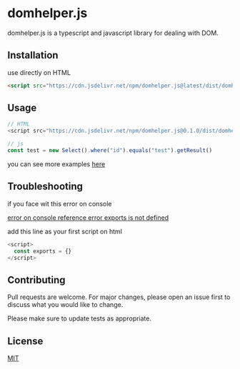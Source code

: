 # domhelper.js

domhelper.js is a typescript and javascript library for dealing with DOM.

## Installation

use directly on HTML

```html
<script src="https://cdn.jsdelivr.net/npm/domhelper.js@latest/dist/domhelper.js"></script>
```

## Usage

```js
// HTML
<script src="https://cdn.jsdelivr.net/npm/domhelper.js@0.1.0/dist/domhelper.js"></script>

// js
const test = new Select().where("id").equals("test").getResult()
```

you can see more examples [here](https://github.com/hxsggsz/domhelper.js/blob/master/EXAMPLES.md)

## Troubleshooting
if you face wit this error on console

[error on console reference error exports is not defined](https://i.imgur.com/3DC5XyI.png)

add this line as your first script on html

```js
<script>
  const exports = {}
</script>
```

## Contributing

Pull requests are welcome. For major changes, please open an issue first
to discuss what you would like to change.

Please make sure to update tests as appropriate.

## License

[MIT](https://github.com/hxsggsz/domhelper.js/blob/master/LICENSE)
